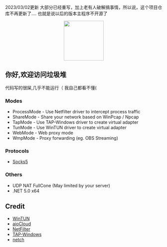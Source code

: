 2023/03/02更新
大部分已经重写，加上老有人破解搞事情，所以说，这个项目仓库不再更新了....
也就是说以后的版本主程序不开源了







<p align="center"><img src="https://img1.imgtp.com/2022/11/14/tAR9IVRe.png" width="128" /></p>





## 你好,欢迎访问垃圾堆
代码写的很屎,几乎不能运行（
我自己都看不懂(

### Modes
- ProcessMode - Use Netfilter driver to intercept process traffic
- ShareMode - Share your network based on WinPcap / Npcap
- TapMode - Use TAP-Windows driver to create virtual adapter
- TunMode - Use WinTUN driver to create virtual adapter
- WebMode - Web proxy mode
- WmpMode - Proxy forwarding (eg. OBS Streaming)

### Protocols
- [Socks5](https://www.wikiwand.com/en/SOCKS)

### Others
- UDP NAT FullCone (May limited by your server)
- .NET 5.0 x64

## Credit
- [WinTUN](https://www.wintun.net)
- [aioCloud](https://github.com/aiocloud)
- [NetFilter](https://netfiltersdk.com)
- [TAP-Windows](https://github.com/OpenVPN/tap-windows6)
- [netch](https://github.com/netchx/netch)
